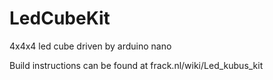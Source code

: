 # LedCubeKit
4x4x4 led cube driven by arduino nano

Build instructions can be found at frack.nl/wiki/Led_kubus_kit

